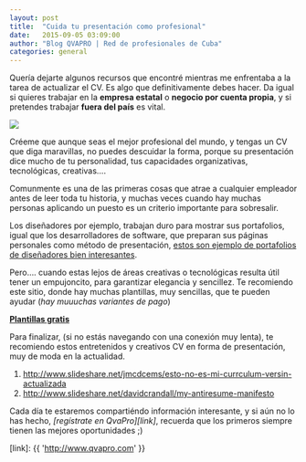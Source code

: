 ```yaml
---
layout: post
title:  "Cuida tu presentación como profesional"
date:   2015-09-05 03:09:00
author: "Blog QVAPRO | Red de profesionales de Cuba"
categories: general
---
```


Quería dejarte algunos recursos que encontré mientras me enfrentaba a la tarea de actualizar el CV.  Es algo que 
definitivamente debes hacer. Da igual si quieres trabajar en la **empresa estatal** o **negocio por cuenta propia**, y si 
pretendes trabajar **fuera del país** es vital. 

<!--more-->

<img class="pull-right post-image img-responsive" src="{{ '/img/posts/2015/09/ejemplo-cv.png' | prepend: site.url }}">

Créeme que aunque seas el mejor profesional del mundo, y tengas un CV que diga maravillas, no puedes descuidar la forma, 
porque su presentación dice mucho de tu personalidad, tus capacidades organizativas, tecnológicas, creativas….

Comunmente es una de las primeras cosas que atrae a cualquier empleador antes de leer toda tu historia, y muchas veces 
cuando hay muchas personas aplicando  un puesto es un criterio importante para sobresalir. 

Los diseñadores por ejemplo, trabajan duro para mostrar sus portafolios, igual que los desarrolladores de software, que 
preparan sus páginas personales como método de presentación, [estos son ejemplo de portafolios de diseñadores bien 
interesantes](http://line25.com/inspiration/graphic-designer-portfolio-websites).

Pero…. cuando estas lejos de áreas creativas o tecnológicas resulta útil tener un empujoncito, para garantizar elegancia 
y sencillez. Te recomiendo este sitio, donde hay muchas plantillas, muy sencillas, que te pueden ayudar (*hay muuuchas 
variantes de pago*)

**[Plantillas gratis](http://www.hloom.com/basic-resume-templates/)**

Para finalizar, (si no estás navegando con una conexión muy lenta), te recomiendo estos entretenidos y creativos CV en 
forma de presentación, muy de moda en la actualidad.

1. <http://www.slideshare.net/jmcdcems/esto-no-es-mi-currculum-versin-actualizada>
2. <http://www.slideshare.net/davidcrandall/my-antiresume-manifesto>

Cada día te estaremos compartiéndo información interesante, y si aún no lo has hecho, *[regístrate en QvaPro][link]*, recuerda que 
los primeros siempre tienen las mejores oportunidades ;)


[link]: {{ 'http://www.qvapro.com' }}

